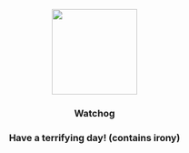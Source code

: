 <p align="center">
    <img src="https://raw.githubusercontent.com/PokeAPI/sprites/master/sprites/pokemon/505.png" width="150" height="150">
</p>
<h3 align="center"> <b>Watchog</b></h3>
<h3 align="center">Have a terrifying day! (contains irony)</h3>
